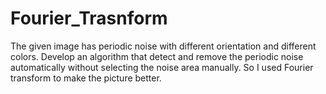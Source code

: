 # Fourier_Trasnform
The given image has periodic noise with different orientation and different colors. Develop an algorithm that detect and remove the periodic noise automatically without  selecting the noise area manually. So I used Fourier transform to make the picture better. 
